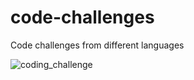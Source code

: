 # code-challenges
Code challenges from different languages

![coding_challenge](https://github.com/user-attachments/assets/371daf15-269c-4cbc-a89d-8ec4e508c75f)
